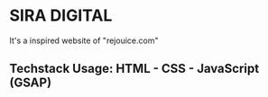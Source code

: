 # SIRA DIGITAL
It's a inspired website of "rejouice.com"

## Techstack Usage: HTML - CSS - JavaScript (GSAP)

